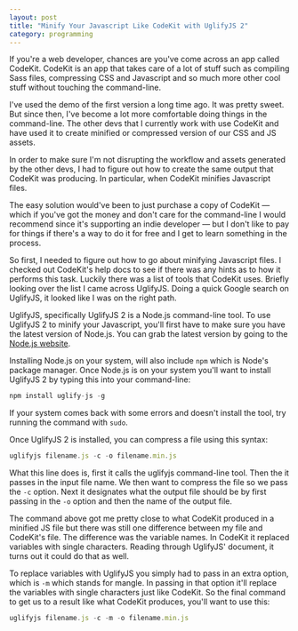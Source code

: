 ```yaml
---
layout: post
title: "Minify Your Javascript Like CodeKit with UglifyJS 2"
category: programming
---
```


If you're a web developer, chances are you've come across an app called CodeKit. CodeKit is an app that takes care of a lot of stuff such as compiling Sass files, compressing CSS and Javascript and so much more other cool stuff without touching the command-line.

I've used the demo of the first version a long time ago. It was pretty sweet. But since then, I've become a lot more comfortable doing things in the command-line. The other devs that I currently work with use CodeKit and have used it to create minified or compressed version of our CSS and JS assets.

In order to make sure I'm not disrupting the workflow and assets generated by the other devs, I had to figure out how to create the same output that CodeKit was producing. In particular, when CodeKit minifies Javascript files.

The easy solution would've been to just purchase a copy of CodeKit &mdash; which if you've got the money and don't care for the command-line I would recommend since it's supporting an indie developer &mdash; but I don't like to pay for things if there's a way to do it for free and I get to learn something in the process.

So first, I needed to figure out how to go about minifying Javascript files. I checked out CodeKit's help docs to see if there was any hints as to how it performs this task. Luckily there was a list of tools that CodeKit uses. Briefly looking over the list I came across UglifyJS. Doing a quick Google search on UglifyJS, it looked like I was on the right path.

UglifyJS, specifically UglifyJS 2 is a Node.js command-line tool. To use UglifyJS 2 to minify your Javascript, you'll first have to make sure you have the latest version of Node.js. You can grab the latest version by going to the [Node.js website](http://nodejs.org/download/).

Installing Node.js on your system, will also include `npm` which is Node's package manager. Once Node.js is on your system you'll want to install UglifyJS 2 by typing this into your command-line:

```javascript
npm install uglify-js -g
```

If your system comes back with some errors and doesn't install the tool, try running the command with `sudo`.

Once UglifyJS 2 is installed, you can compress a file using this syntax:

```javascript
uglifyjs filename.js -c -o filename.min.js
```

What this line does is, first it calls the uglifyjs command-line tool. Then the it passes in the input file name. We then want to compress the file so we pass the `-c` option. Next it designates what the output file should be by first passing in the `-o` option and then the name of the output file.

The command above got me pretty close to what CodeKit produced in a minified JS file but there was still one difference between my file and CodeKit's file. The difference was the variable names. In CodeKit it replaced variables with single characters. Reading through UglifyJS' document, it turns out it could do that as well.

To replace variables with UglifyJS you simply had to pass in an extra option, which is `-m` which stands for mangle. In passing in that option it'll replace the variables with single characters just like CodeKit. So the final command to get us to a result like what CodeKit produces, you'll want to use this:

```javascript
uglifyjs filename.js -c -m -o filename.min.js
```
